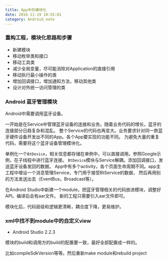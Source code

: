 ```yaml
---
title: App中的模块化
date: 2016-11-19 10:55:01
category: Android_note
---
```


### 重构工程，模块化思路和步骤
* 新建模块
* 移动枚举类和接口
* 移动工具类
* 减少全局变量，尽可能消除对Application的直接引用
* 移动执行最小操作的类
* 增加回调接口，增加通知方法，移动其他类
* 设计对外统一访问管理的类

### Android 蓝牙管理模块
Android中需要调用蓝牙设备。

一开始是在Service中管理蓝牙设备的连接和业务。随着业务代码的增长，蓝牙的连接部分日趋复杂和混乱。
整个Service的代码也再变大。业务要求针对同一款蓝牙硬件设备开发出不同的App。各个App要实现的功能不同。
为避免大量的重复代码，需要将这个蓝牙设备管理模块化。

单例化一个`BtDevice`，相关信息都存储在单例中，可以直接调用。参照Google示例，在子线程中进行蓝牙连接。
`BtDevice`模块与Service解耦。添加回调接口，发送蓝牙设备发回的数据。
App中有多个activity，各个页面生命周期不同。app主工程中增设一个消息管理Service，专门用于接受BtService的数据，
然后再用别的方法发送出去（EventBus，Broadcast等）。

在Android Studio中新建一个module，把蓝牙管理相关的代码放进模块，调整好API。编译后会有aar文件。
新的工程只需要引入aar文件即可。

模块化后，代码层级和逻辑更清晰，耦合度下降，更易维护。

### xml中找不到module中的自定义view
* Android Studio 2.2.3 

模块的build和调用方的build的配置要一致，最好全部配置成一样的。

比如compileSdkVersion等等。然后重新make module和rebuild project
